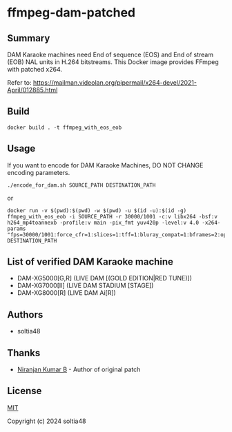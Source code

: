 # ffmpeg-dam-patched

## Summary

DAM Karaoke machines need End of sequence (EOS) and End of stream (EOB) NAL units in H.264 bitstreams. This Docker image provides FFmpeg with patched x264.

Refer to: https://mailman.videolan.org/pipermail/x264-devel/2021-April/012885.html

## Build

```
docker build . -t ffmpeg_with_eos_eob
```

## Usage

If you want to encode for DAM Karaoke Machines, DO NOT CHANGE encoding parameters.

```
./encode_for_dam.sh SOURCE_PATH DESTINATION_PATH
```

or

```
docker run -v $(pwd):$(pwd) -w $(pwd) -u $(id -u):$(id -g) ffmpeg_with_eos_eob -i SOURCE_PATH -r 30000/1001 -c:v libx264 -bsf:v h264_mp4toannexb -profile:v main -pix_fmt yuv420p -level:v 4.0 -x264-params "fps=30000/1001:force_cfr=1:slices=1:tff=1:bluray_compat=1:bframes=2:open_gop=0:keyint=15:keyint_min=15:scenecut=-1:bitrate=8000:vbv_maxrate=8000:vbv_bufsize=8000:nal_hrd=cbr:eob=1:eos=1" DESTINATION_PATH
```

## List of verified DAM Karaoke machine

- DAM-XG5000[G,R] (LIVE DAM [(GOLD EDITION|RED TUNE)])
- DAM-XG7000[Ⅱ] (LIVE DAM STADIUM [STAGE])
- DAM-XG8000[R] (LIVE DAM Ai[R])

## Authors

- soltia48

## Thanks

- [Niranjan Kumar B](mailto:niranjan@multicorewareinc.com) - Author of original patch

## License

[MIT](https://opensource.org/licenses/MIT)

Copyright (c) 2024 soltia48
